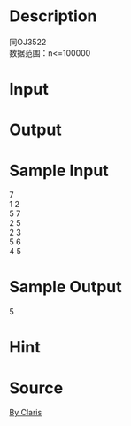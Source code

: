 
# Description

<div class="content"><p>同OJ3522<br/>
数据范围：n&lt;=100000</p></div>

# Input

<div class="content"></div>

# Output

<div class="content"></div>

# Sample Input

<div class="content"><span class="sampledata">7<br/>
1 2<br/>
5 7<br/>
2 5<br/>
2 3<br/>
5 6<br/>
4 5</span></div>

# Sample Output

<div class="content"><span class="sampledata">5</span></div>

# Hint

<div class="content"><p></p></div>

# Source

<div class="content"><p><a href="problemset.php?search=By Claris">By Claris</a></p></div>

